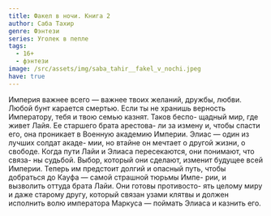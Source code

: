 ```yaml
---
title: Факел в ночи. Книга 2
author: Саба Тахир
genre: Фэнтези
series: Уголек в пепле
tags:
  - 16+
  - фэнтези
image: /src/assets/img/saba_tahir__fakel_v_nochi.jpeg
have: true
---
```

Империя важнее всего — важнее твоих желаний, дружбы, любви. Любой бунт карается смертью. Если ты не хранишь верность Императору, тебя и твою семью казнят. Таков беспо- щадный мир, где живет Лайя. Ее старшего брата арестова- ли за измену и, чтобы спасти его, она проникает в Военную академию Империи. Элиас — один из лучших солдат акаде- мии, но втайне он мечтает о другой жизни, о свободе. Когда пути Лайи и Элиаса пересекаются, они понимают, что связа- ны судьбой. Выбор, который они сделают, изменит будущее всей Империи. Теперь им предстоит долгий и опасный путь, чтобы добраться до Кауфа — самой страшной тюрьмы Импе- рии, и вызволить оттуда брата Лайи. Они готовы противосто- ять целому миру и даже старому другу, который связан узами клятвы и должен исполнить волю императора Маркуса — поймать Элиаса и казнить его.

